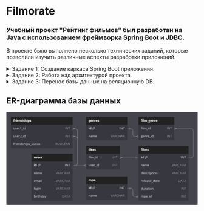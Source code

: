 # Filmorate
### Учебный проект "Рейтинг фильмов" был разработан на Java с использованием фреймворка Spring Boot и JDBC. 
В проекте было выполнено несколько технических заданий, которые позволили изучить различные аспекты разработки приложений.

<details>
<summary>Задание 1: Создание каркаса Spring Boot приложения.</summary>

В рамках этого задания была создана базовая структура приложения. Включая настройку проекта, создание 
контроллеров и сущностей, а также реализацию базового API, для работы с данными о фильмах и пользователях. 
Для хранения данных использовалась типовая коллекция Map из фреймворка Java Collection.
</details>
<details>
<summary>Задание 2: Работа над архитектурой проекта.</summary>

Во втором задании была проработана архитектура приложения. Были добавлены новые слои и зависимости между ними. 
Слой сервисов для реализации бизнес-логики приложения, слой репозитория для работы с базой данных на основе 
коллекции Map. Также был добавлен слой DTO для передачи данных между слоями приложения с использованием библиотеки 
MapStruct. В проект также был добавлен javadoc для документирования кода.
</details>
<details>
<summary>Задание 3: Перенос базы данных на реляционную DB.</summary>

В третьем задании были добавлены новые реализации интерфейсов репозиторного слоя для работы с реляционной
базой данных H2. Были реализованы методы для взаимодействия с DB через SQL-запросы и JDBCTemplate.
Так же в проект был добавлен новый функционал и новые сущности.
</details>


## ER-диаграмма базы данных
![Схема](diagram.png)
